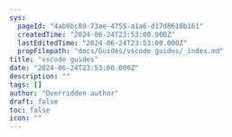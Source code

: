 ```yaml
---
sys:
  pageId: "4ab9bc89-73ae-4755-a1a6-d17d8610b161"
  createdTime: "2024-06-24T23:53:00.000Z"
  lastEditedTime: "2024-06-24T23:53:00.000Z"
  propFilepath: "docs/Guides/vscode guides/_index.md"
title: "vscode guides"
date: "2024-06-24T23:53:00.000Z"
description: ""
tags: []
author: "Overridden author"
draft: false
toc: false
icon: ""
---
```

